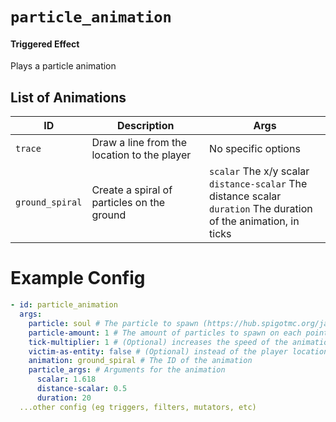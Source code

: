 # `particle_animation`
#### Triggered Effect

Plays a particle animation

## List of Animations
| ID | Description |Args |
| --- | --- | --- |
| `trace` | Draw a line from the location to the player | No specific options |
| `ground_spiral` | Create a spiral of particles on the ground | `scalar` The x/y scalar <br/> `distance-scalar` The distance scalar <br/> `duration` The duration of the animation, in ticks |


# Example Config
```yaml
- id: particle_animation
  args:
    particle: soul # The particle to spawn (https://hub.spigotmc.org/javadocs/spigot/org/bukkit/Particle.html)
    particle-amount: 1 # The amount of particles to spawn on each point
    tick-multiplier: 1 # (Optional) increases the speed of the animation by some multiplier
    victim-as-entity: false # (Optional) instead of the player location, use the victim location
    animation: ground_spiral # The ID of the animation
    particle_args: # Arguments for the animation
      scalar: 1.618
      distance-scalar: 0.5
      duration: 20
  ...other config (eg triggers, filters, mutators, etc)
```
